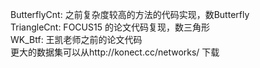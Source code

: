 ButterflyCnt:  之前复杂度较高的方法的代码实现，数Butterfly  
TriangleCnt: FOCUS15 的论文代码复现，数三角形  
WK_Btf: 王凯老师之前的论文代码  
更大的数据集可以从http://konect.cc/networks/ 下载  
